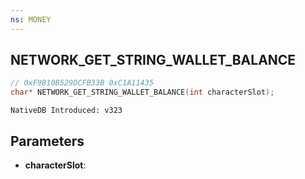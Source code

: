 ```yaml
---
ns: MONEY
---
```

## NETWORK_GET_STRING_WALLET_BALANCE

```c
// 0xF9B10B529DCFB33B 0xC1A11435
char* NETWORK_GET_STRING_WALLET_BALANCE(int characterSlot);
```

```
NativeDB Introduced: v323
```

## Parameters
* **characterSlot**:
